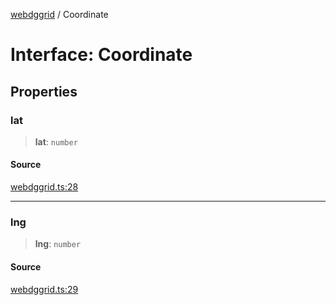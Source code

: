 [webdggrid](../index.md) / Coordinate

# Interface: Coordinate

## Properties

### lat

> **lat**: `number`

#### Source

[webdggrid.ts:28](https://github.com/am2222/webDggrid/blob/cd7f74a/src-ts/webdggrid.ts#L28)

***

### lng

> **lng**: `number`

#### Source

[webdggrid.ts:29](https://github.com/am2222/webDggrid/blob/cd7f74a/src-ts/webdggrid.ts#L29)
